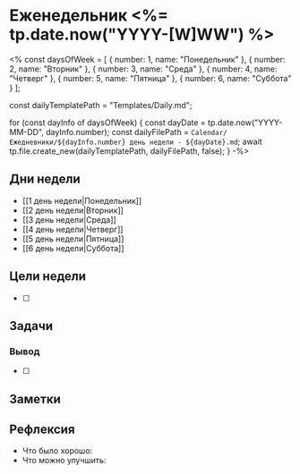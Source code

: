 # Еженедельник <%= tp.date.now("YYYY-[W]WW") %>
<% const daysOfWeek = 
[ { number: 1, name: "Понедельник" },
{ number: 2, name: "Вторник" },
{ number: 3, name: "Среда" },
{ number: 4, name: "Четверг" },
{ number: 5, name: "Пятница" },
{ number: 6, name: "Суббота" } ];

const dailyTemplatePath = "Templates/Daily.md";

for (const dayInfo of daysOfWeek)
{ const dayDate = tp.date.now("YYYY-MM-DD", dayInfo.number);
const dailyFilePath = `Calendar/Ежедневники/${dayInfo.number} день недели - ${dayDate}.md`;
	await tp.file.create_new(dailyTemplatePath, dailyFilePath, false);
	} 
-%>
## Дни недели

- [[1 день недели|Понедельник]]
- [[2 день недели|Вторник]]
- [[3 день недели|Среда]]
- [[4 день недели|Четверг]]
- [[5 день недели|Пятница]]
- [[6 день недели|Суббота]]

## Цели недели

- [ ]

## Задачи

### Вывод

- [ ]

## Заметки

## Рефлексия

- Что было хорошо:
- Что можно улучшить: